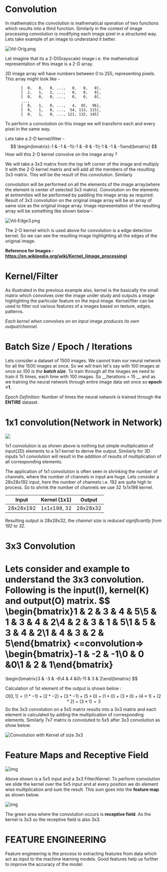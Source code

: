 # Convolution

In mathematics the convolution is mathematical operation of two functions which results into a third function. Similarly in the context of image processing convolution is modifying each image pixel in a structured way. Lets take example of an image to understand it better.

![Vd-Orig.png](https://upload.wikimedia.org/wikipedia/commons/5/50/Vd-Orig.png)

Let imagine that its a 2-D(Grayscale) image i.e. the mathematical representation of this image is a 2-D array. 

2D image array will have numbers between 0 to 255, representing pixels. This array might look like -

```
	   [  0,   0,   0, ...,   0,   0,   0],
       [  2,   1,   2, ...,   0,   0,   0],
       [  0,   0,   0, ...,   0,   0,   0],
       ..., 
       [  0,   1,   0, ...,   4,  85,  96],
       [  0,   1,   0, ...,  54, 113, 115],
       [  0,   1,   0, ..., 121, 132, 145]
```

To perform a convolution on this image we will transform each and every pixel in the same way. 

Lets take a 2-D kernel/filter  -
$$
\begin{bmatrix}-1 & -1 & -1\\-1 & -8 & -1\\-1 & -1 & -1\end{bmatrix}
$$
How will this 2-D kernel convolve on the image array ?

We will take a 3x3 matrix from the top left corner of the image and multiply it with the 2-D kernel matrix and will add all the members of the resulting 3x3 matrix. This will be the result of this convolution. Similarly 

convolution will be performed on all the elements of the image array(where the element is center of selected 3x3 matrix). Convolution on the elements at extremities will be performed by padding the image array as required. Result of 3x3 convolution on the original image array will be an array of same size as the original image array. Image representation of the resulting array will be something like shown below -

![Vd-Edge3.png](https://upload.wikimedia.org/wikipedia/commons/6/6d/Vd-Edge3.png)

The 2-D kernel which is used above for convolution is a edge detection kernel. So we can see the resulting image highlighting all the edges of the original image.



**Reference for Images - https://en.wikipedia.org/wiki/Kernel_(image_processing)**



# Kernel/Filter

As illustrated in the previous example also, kernel is the basically the small matrix which convolves over the image under study and outputs a image highlighting the particular feature on the input image. Kernel/filer can be used to filter out various features of a images based on texture, edges, patterns.

_Each kernel when convolves on an input image produces its own output/channel._



# Batch Size / Epoch / Iterations

Lets consider a dataset of 1500 images. We cannot train our neural network for all the 1500 images at once.      So we will train let's say with 100 images at once so _100 is the **batch size**_. To train through all the images we need to train it 15 times, each time with 100 images. So __Iterations = 15 __ and as we training the neural network through entire image data set once so __epoch =1__.

_Epoch Definition_: Number of times the neural network is trained through the __ENTIRE__ dataset.



# 1x1 convolution(Network in Network)

![](https://raw.githubusercontent.com/iamaaditya/iamaaditya.github.io/master/images/conv_arithmetic/full_padding_no_strides_transposed_small.gif)

1x1 convolution is as shown above is nothing but simple multiplication of input(2D) elements to a 1x1 kernel to derive the output.  Similarly for 3D inputs 1x1 convolution will result in the addition of results of  multiplication of all corresponding elements.

The application of 1x1 convolution is often seen in shrinking the number of channels, where the number of channels in input are huge. Lets consider a 28x28x192 input, here the number of channels i.e. 192 are quite high to process. So to shrink the number of channels we use 32 1x1x198 kernel.



| Input     | Kernel (1x1) | Output   |
| --------- | ------------ | -------- |
| 28x28x192 | 1x1x198, 32  | 28x28x32 |

Resulting output is 28x28x32, the _channel size is reduced significantly from 192 to 32_.



# 3x3 Convolution



Lets consider and example to understand the 3x3 convolution. Following is the input(I), kernel(K) and output(O) matrix.
$$
\begin{bmatrix}1 & 2 & 3 & 4 & 5\\5 & 1 & 3 & 4 & 2\\4 & 2 & 3 & 1 & 5\\1 & 5 & 3 & 4 & 2\\1 & 4 & 3 & 2 & 5\end{bmatrix}
<=convolution=>
\begin{bmatrix}-1 & -2 & -1\\0 & 0 &0\\1 & 2 & 1\end{bmatrix}
=
\begin{bmatrix}3 & -3 & -6\\4 & 4 &0\\-11 & 3 & 2\end{bmatrix}
$$


Calculation of 1st element of the output is shown below :
$$
O[0,1] = (1*-1) + (2*-2) + (3*-1) + (5*0) + (1*0) + (3*0) + (4*1) + (2*2) + (3*1) = 3
$$
So the 3x3 convolution on a 5x5 matrix results into a 3x3 matrix and each element is calculated by adding the multiplication of corresponding elements. Similarly 7x7 matrix is convoluted to 5x5 after 3x3 convolution as show below.

![Convolution with Kernel of size 3x3](https://raw.githubusercontent.com/iamaaditya/iamaaditya.github.io/master/images/conv_arithmetic/full_padding_no_strides_transposed.gif)



# Feature Maps and Receptive Field



![img](https://cdn-images-1.medium.com/max/1000/1*ghaknijNGolaA3DpjvDxfQ@2x.png)

Above shown is a 5x5 input and a 3x3 Filter/Kernel. To perform convolution we slide the kernel over the 5x5 input and at every position we do element wise multiplication and sum the result. This sum goes into the **feature map** as shown below.

![img](https://cdn-images-1.medium.com/max/1000/1*VVvdh-BUKFh2pwDD0kPeRA@2x.gif)



The green area where the convolution occurs is **receptive field**. As the kernel is 3x3 so the receptive field is also 3x3. 

# FEATURE ENGINEERING

Feature engineering is the process to extracting features from data which act as input to the machine learning models. Good features help us further to improve the accuracy of the model.